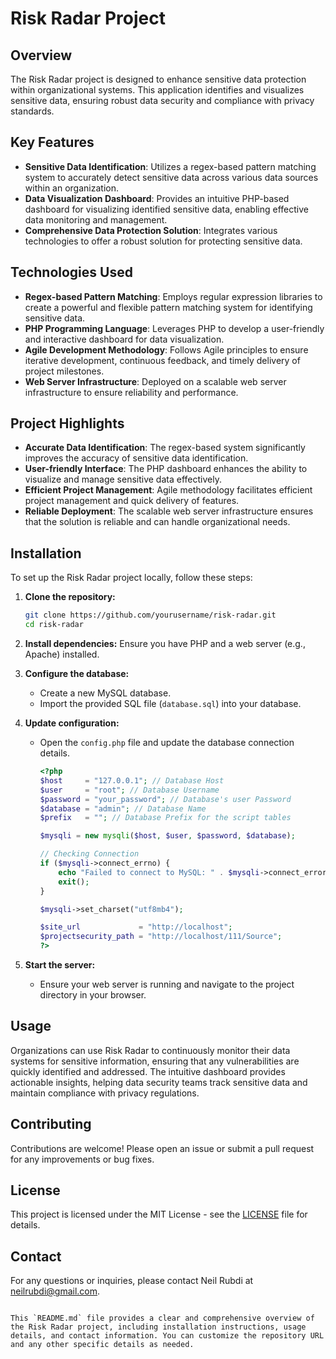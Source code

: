 # Risk Radar Project

## Overview

The Risk Radar project is designed to enhance sensitive data protection within organizational systems. This application identifies and visualizes sensitive data, ensuring robust data security and compliance with privacy standards.

## Key Features

- **Sensitive Data Identification**: Utilizes a regex-based pattern matching system to accurately detect sensitive data across various data sources within an organization.
- **Data Visualization Dashboard**: Provides an intuitive PHP-based dashboard for visualizing identified sensitive data, enabling effective data monitoring and management.
- **Comprehensive Data Protection Solution**: Integrates various technologies to offer a robust solution for protecting sensitive data.

## Technologies Used

- **Regex-based Pattern Matching**: Employs regular expression libraries to create a powerful and flexible pattern matching system for identifying sensitive data.
- **PHP Programming Language**: Leverages PHP to develop a user-friendly and interactive dashboard for data visualization.
- **Agile Development Methodology**: Follows Agile principles to ensure iterative development, continuous feedback, and timely delivery of project milestones.
- **Web Server Infrastructure**: Deployed on a scalable web server infrastructure to ensure reliability and performance.

## Project Highlights

- **Accurate Data Identification**: The regex-based system significantly improves the accuracy of sensitive data identification.
- **User-friendly Interface**: The PHP dashboard enhances the ability to visualize and manage sensitive data effectively.
- **Efficient Project Management**: Agile methodology facilitates efficient project management and quick delivery of features.
- **Reliable Deployment**: The scalable web server infrastructure ensures that the solution is reliable and can handle organizational needs.

## Installation

To set up the Risk Radar project locally, follow these steps:

1. **Clone the repository:**
   ```bash
   git clone https://github.com/yourusername/risk-radar.git
   cd risk-radar
   ```

2. **Install dependencies:**
   Ensure you have PHP and a web server (e.g., Apache) installed.

3. **Configure the database:**
   - Create a new MySQL database.
   - Import the provided SQL file (`database.sql`) into your database.

4. **Update configuration:**
   - Open the `config.php` file and update the database connection details.
     ```php
     <?php
     $host     = "127.0.0.1"; // Database Host
     $user     = "root"; // Database Username
     $password = "your_password"; // Database's user Password
     $database = "admin"; // Database Name
     $prefix   = ""; // Database Prefix for the script tables
     
     $mysqli = new mysqli($host, $user, $password, $database);
     
     // Checking Connection
     if ($mysqli->connect_errno) {
         echo "Failed to connect to MySQL: " . $mysqli->connect_error;
         exit();
     }
     
     $mysqli->set_charset("utf8mb4");
     
     $site_url             = "http://localhost";
     $projectsecurity_path = "http://localhost/111/Source";
     ?>
     ```

5. **Start the server:**
   - Ensure your web server is running and navigate to the project directory in your browser.

## Usage

Organizations can use Risk Radar to continuously monitor their data systems for sensitive information, ensuring that any vulnerabilities are quickly identified and addressed. The intuitive dashboard provides actionable insights, helping data security teams track sensitive data and maintain compliance with privacy regulations.

## Contributing

Contributions are welcome! Please open an issue or submit a pull request for any improvements or bug fixes.

## License

This project is licensed under the MIT License - see the [LICENSE](LICENSE) file for details.

## Contact

For any questions or inquiries, please contact Neil Rubdi at neilrubdi@gmail.com.

```

This `README.md` file provides a clear and comprehensive overview of the Risk Radar project, including installation instructions, usage details, and contact information. You can customize the repository URL and any other specific details as needed.
